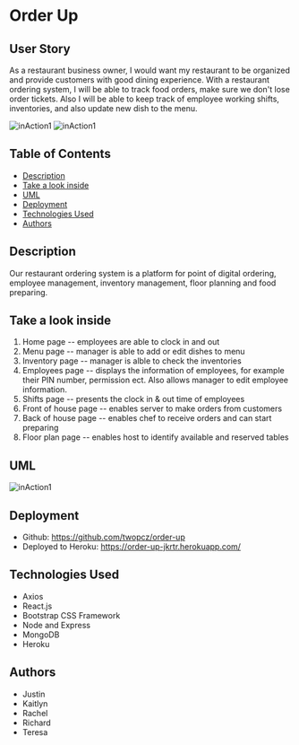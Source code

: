 # Order Up

## User Story

As a restaurant business owner, I would want my restaurant to be organized and provide customers with good dining experience. With a restaurant ordering system, I will be able to track food orders, make sure we don't lose order tickets. Also I will be able to keep track of employee working shifts, inventories, and also update new dish to the menu.


![inAction1](https://user-images.githubusercontent.com/56751349/81463932-5feeb480-9172-11ea-82fc-a72b7863b33c.png) 
![inAction1](https://user-images.githubusercontent.com/56751349/81463943-8dd3f900-9172-11ea-9d0f-da6ba7a5c148.png) 


## Table of Contents

* [Description](#description)
* [Take a look inside](#take-a-look-inside)
* [UML](#uml)
* [Deployment](#deployment)
* [Technologies Used](#technologies-used)
* [Authors](#authors)

## Description

Our restaurant ordering system is a platform for point of digital ordering, employee management, inventory management, floor planning and food preparing.


## Take a look inside

1. Home page -- employees are able to clock in and out
2. Menu page -- manager is able to add or edit dishes to menu  
3. Inventory page -- manager is alble to check the inventories
4. Employees page -- displays the information of employees, for example their PIN number, permission ect.
   Also allows manager to edit employee information.
5. Shifts page -- presents the clock in & out time of employees
6. Front of house page -- enables server to make orders from customers
7. Back of house page -- enables chef to receive orders and can start preparing
8. Floor plan page -- enables host to identify available and reserved tables 

## UML

![inAction1](https://user-images.githubusercontent.com/56751349/81464224-73028400-9174-11ea-8ad0-bb715f7ffc8d.png) 


## Deployment

- Github: https://github.com/twopcz/order-up
- Deployed to Heroku: https://order-up-jkrtr.herokuapp.com/


## Technologies Used

* Axios
* React.js
* Bootstrap CSS Framework
* Node and Express
* MongoDB
* Heroku


## Authors

- Justin
- Kaitlyn
- Rachel
- Richard 
- Teresa
